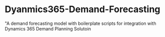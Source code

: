 # Dyanmics365-Demand-Forecasting
 "A demand forecasting model with boilerplate scripts for integration with Dynamics 365 Demand Planning Solutoin
